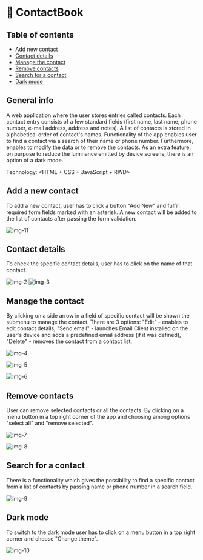 # :ledger: ContactBook 

## Table of contents 

* [Add new contact](#add-a-new-contact)
* [Contact details](#contact-details)
* [Manage the contact](#manage-the-contact)
* [Remove contacts](#remove-contacts)
* [Search for a contact](#search-for-a-contact)
* [Dark mode](#dark-mode)


## General info
A web application where the user stores entries called contacts. Each contact entry consists of a few standard fields (first name, last name, phone number, e-mail address, address and notes). A list of contacts is stored in alphabetical order of contact's names. Functionality of the app enables user to find a contact via a search of their name or phone number. Furthermore, enables to modify the data or to remove the contacts. As an extra feature, on purpose to reduce the luminance emitted by device screens, there is an option of a dark mode.

Technology: <HTML + CSS + JavaScript + RWD>

## Add a new contact
To add a new contact, user has to click a button "Add New" and fulfill required form fields marked with an asterisk. A new contact will be added to the list of contacts after passing the form validation.

![img-11](https://user-images.githubusercontent.com/75247773/185593995-7cb7fec2-d847-41f5-9d82-c85fee482f50.jpg)

## Contact details
To check the specific contact details, user has to click on the name of that contact.

![img-2](https://user-images.githubusercontent.com/75247773/185594107-824bf241-8673-441d-b913-08337d4c638e.jpg)
![img-3](https://user-images.githubusercontent.com/75247773/185594100-c3651a94-8a5c-40ca-9dca-48f4818a9de0.jpg)

## Manage the contact
By clicking on a side arrow in a field of specific contact will be shown the submenu to manage the contact. There are 3 options: "Edit" - enables to edit contact details, "Send email" - launches Email Client installed on the user's device and adds a predefined email address (if it was defined), "Delete" - removes the contact from a contact list.

![img-4](https://user-images.githubusercontent.com/75247773/185594916-f68b7e5a-3300-4df7-8a9d-fbecf6069596.jpg)

![img-5](https://user-images.githubusercontent.com/75247773/185594933-cf4b81fb-05d6-4dd5-b686-2b1a796b48e3.jpg)

![img-6](https://user-images.githubusercontent.com/75247773/185594949-317ec703-4f54-40db-9234-a1caf5206570.jpg)

## Remove contacts
User can remove selected contacts or all the contacts. By clicking on a menu button in a top right corner of the app and choosing among options "select all" and "remove selected".

![img-7](https://user-images.githubusercontent.com/75247773/185595175-bce28d8a-49d2-4a20-b00b-52b9caad5b92.jpg)

![img-8](https://user-images.githubusercontent.com/75247773/185595185-c49d23b0-a316-4d74-b06b-ed236cdaaa62.jpg)

## Search for a contact 
There is a functionality which gives the possibility to find a specific contact from a list of contacts by passing name or phone number in a search field.

![img-9](https://user-images.githubusercontent.com/75247773/185595325-5affad3f-faee-486f-8afc-e70f6fad511a.jpg)

## Dark mode
To switch to the dark mode user has to click on a menu button in a top right corner and choose "Change theme".

![img-10](https://user-images.githubusercontent.com/75247773/185595388-11f424a5-decd-41e6-98ba-81a34a9283f9.jpg)